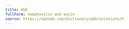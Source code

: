 ```yaml
---
title: H&E
fullForm: hematoxylin and eosin
source: https://openmd.com/dictionary/abbreviations/h
---
```

